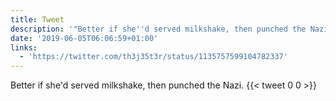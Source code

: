 ```yaml
---
title: Tweet
description: '"Better if she''d served milkshake, then punched the Nazi. "'
date: '2019-06-05T06:06:59+01:00'
links:
  - 'https://twitter.com/th3j35t3r/status/1135757599104782337'
---
```

Better if she'd served milkshake, then punched the Nazi. 
      {{< tweet 0 0 >}}
    
